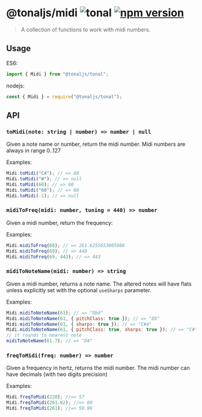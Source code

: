 # @tonaljs/midi ![tonal](https://img.shields.io/badge/@tonaljs-midi-yellow.svg?style=flat-square) [![npm version](https://img.shields.io/npm/v/@tonaljs/midi.svg?style=flat-square)](https://www.npmjs.com/package/@tonaljs/midi)

> A collection of functions to work with midi numbers.

## Usage

ES6:

```js
import { Midi } from "@tonaljs/tonal";
```

nodejs:

```js
const { Midi } = require("@tonaljs/tonal");
```

## API

### `toMidi(note: string | number) => number | null`

Given a note name or number, return the midi number. Midi numbers are always in range 0..127

Examples:

```js
Midi.toMidi("C4"); // => 60
Midi.toMidi("#"); // => null
Midi.toMidi(60); // => 60
Midi.toMidi("60"); // => 60
Midi.toMidi(-1); // => null
```

### `midiToFreq(midi: number, tuning = 440) => number`

Given a midi number, return the frequency:

Examples:

```js
Midi.midiToFreq(60); // => 261.6255653005986
Midi.midiToFreq(69); // => 440
Midi.midiToFreq(69, 443); // => 443
```

### `midiToNoteName(midi: number) => string`

Given a midi number, returns a note name. The altered notes will have flats unless explicitly set with the optional `useSharps` parameter.

Examples:

```js
Midi.midiToNoteName(61); // => "Db4"
Midi.midiToNoteName(61, { pitchClass: true }); // => "Db"
Midi.midiToNoteName(61, { sharps: true }); // => "C#4"
Midi.midiToNoteName(61, { pitchClass: true, sharps: true }); // => "C#"
// it rounds to nearest note
midiToNoteName(61.7); // => "D4"
```

### `freqToMidi(freq: number) => number`

Given a frequency in hertz, returns the midi number. The midi number can have decimals (with two digits precision)

Examples:

```js
Midi.freqToMidi(220); //=> 57
Midi.freqToMidi(261.62); //=> 60
Midi.freqToMidi(261); //=> 59.96
```
